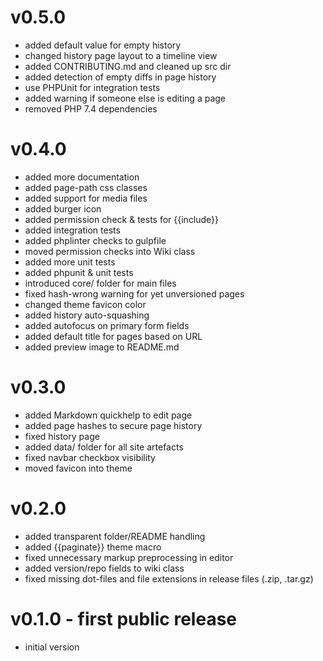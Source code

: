 # v0.5.0

* added default value for empty history
* changed history page layout to a timeline view
* added CONTRIBUTING.md and cleaned up src dir
* added detection of empty diffs in page history
* use PHPUnit for integration tests
* added warning if someone else is editing a page
* removed PHP 7.4 dependencies

# v0.4.0

* added more documentation
* added page-path css classes
* added support for media files
* added burger icon
* added permission check & tests for {{include}}
* added integration tests
* added phplinter checks to gulpfile
* moved permission checks into Wiki class
* added more unit tests
* added phpunit & unit tests
* introduced core/ folder for main files
* fixed hash-wrong warning for yet unversioned pages
* changed theme favicon color
* added history auto-squashing
* added autofocus on primary form fields
* added default title for pages based on URL
* added preview image to README.md

# v0.3.0

* added Markdown quickhelp to edit page
* added page hashes to secure page history
* fixed history page
* added data/ folder for all site artefacts
* fixed navbar checkbox visibility
* moved favicon into theme

# v0.2.0

* added transparent folder/README handling
* added {{paginate}} theme macro
* fixed unnecessary markup preprocessing in editor
* added version/repo fields to wiki class
* fixed missing dot-files and file extensions in release files (.zip, .tar.gz)

# v0.1.0 - first public release

* initial version
